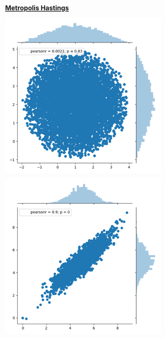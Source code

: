 ## [Metropolis Hastings](https://en.wikipedia.org/wiki/Metropolis%E2%80%93Hastings_algorithm)


![circle.png](circle.png)

![pgaussian.png](pgaussian.png)
